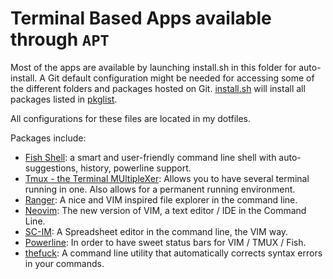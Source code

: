 # Terminal Based Apps available through `APT`

Most of the apps are available by launching install.sh in this folder for auto-install.
A Git default configuration might be needed for accessing some of the different folders and packages hosted on Git.
[install.sh](./install.sh) will install all packages listed in [pkglist](./pkglist).

All configurations for these files are located in my dotfiles.

Packages include:

- [Fish Shell](https://fishshell.com/): a smart and user-friendly command line shell with auto-suggestions, history, powerline support.
- [Tmux - the Terminal MUltipleXer](https://github.com/tmux/tmux): Allows you to have several terminal running in one. Also allows for a permanent running environment. 
- [Ranger](https://github.com/ranger/ranger): A nice and VIM inspired file explorer in the command line.
- [Neovim](https://github.com/neovim/neovim): The new version of VIM, a text editor / IDE in the Command Line.
- [SC-IM](https://github.com/andmarti1424/sc-im): A Spreadsheet editor in the command line, the VIM way.
- [Powerline](https://github.com/powerline/powerline): In order to have sweet status bars for VIM / TMUX / Fish.
- [thefuck](https://github.com/nvbn/thefuck): A command line utility that automatically corrects syntax errors in your commands.